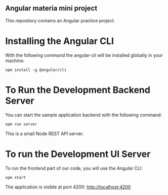 
## Angular materia mini project
This repository contains an Angular practice project.

# Installing the Angular CLI

With the following command the angular-cli will be installed globally in your machine:

    npm install -g @angular/cli 


# To Run the Development Backend Server

You can start the sample application backend with the following command:

    npm run server

This is a small Node REST API server.

# To run the Development UI Server

To run the frontend part of our code, you will use the Angular CLI:

    npm start 

The application is visible at port 4200: [http://localhost:4200](http://localhost:4200)



